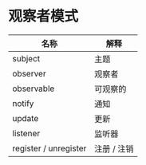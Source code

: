 # 观察者模式

| 名称                  | 解释        |
| --------------------- | ----------- |
| subject               | 主题        |
| observer              | 观察者      |
| observable            | 可观察的    |
| notify                | 通知        |
| update                | 更新        |
| listener              | 监听器      |
| register / unregister | 注册 / 注销 |